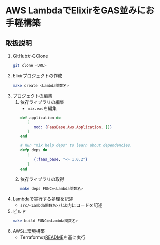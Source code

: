 # AWS LambdaでElixirをGAS並みにお手軽構築

## 取扱説明
1. GitHubからClone
   ```bash
   git clone <URL>
   ```
1. Elixirプロジェクトの作成
   ```bash
   make create <Lambda関数名>
   ```
2. プロジェクトの編集
   1. 依存ライブラリの編集
      - `mix.exs`を編集
      ```elixir
      def application do
         [
            mod: {FaasBase.Aws.Application, []}
         ]
      end

      # Run "mix help deps" to learn about dependencies.
      defp deps do
         [
            {:faas_base, "~> 1.0.2"}
         ]
      end
      ```
   1. 依存ライブラリの取得
      ```bash
      make deps FUNC=<Lambda関数名>
      ```
3. Lambdaで実行する処理を記述
    - `src/<Lambda関数名>/lib`内にコードを記述
4. ビルド
   ```bash
   make build FUNC=<Lambda関数名>
   ```
5. AWSに環境構築
    - Terraformの[README](infrastructure/README.md)を基に実行
